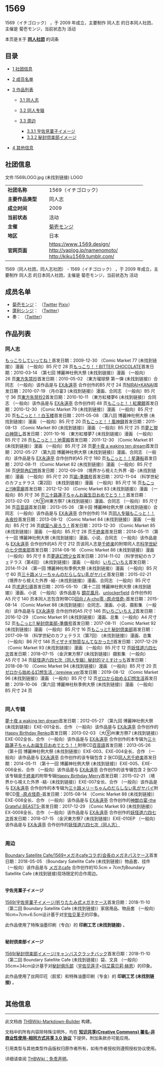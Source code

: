 # 1569

<!-- source html: G:\repos\THBWiki-Markdown-Builder\THBWikiMarkdown\Temp\main\e\e6\ns0%3A1569.html -->

1569（イチゴロック） ，于 2009 年成立，主要制作 同人志 的日本同人社团，主催是 菊壱モンジ，当前状态为 活动

本页是关于 **[同人社团](./同人社团.md#同人社团)** 的词条

## 目录

- [1 社团信息](#社团信息)
- [2 成员名单](#成员名单)
- [3 作品列表](#作品列表)

  - [3.1 同人志](#同人志)
  - [3.2 同人专辑](#同人专辑)
  - [3.3 周边](#周边)

    - [3.3.1 宇佐見菫子イメージ](#宇佐見菫子イメージ)
    - [3.3.2 秘封倶楽部イメージ](#秘封倶楽部イメージ)






- [4 其他信息](#其他信息)





## 社团信息
文件:1569LOGO.jpg (未找到链接)  LOGO

<table><tbody><tr><td style="width:120px"><b>社团名称</b></td><td style="min-width:300px"> 1569（イチゴロック） </td></tr><tr><td><b>主要作品类型</b></td><td>同人志</td></tr><tr><td><b>成立时间</b></td><td>2009</td></tr><tr><td><b>当前状态</b></td><td>活动</td></tr><tr><td><b>主催</b></td><td> <a href="./菊壱モンジ.md" title="菊壱モンジ">菊壱モンジ</a> </td></tr><tr><td><b>地区</b></td><td>日本</td></tr><tr><td><b>官网页面</b></td><td><a rel="nofollow" class="external free" href="https://www.1569.design/">https://www.1569.design/</a> <br><a rel="nofollow" class="external free" href="http://yaplog.jp/namenomoto/">http://yaplog.jp/namenomoto/</a><br><a rel="nofollow" class="external free" href="http://kiku1569.tumblr.com/">http://kiku1569.tumblr.com/</a></td></tr></tbody></table>

1569（同人社团，同人志社团） - 1569（イチゴロック） ，于 2009 年成立，主要制作 同人志 的日本同人社团，主催是 菊壱モンジ，当前状态为 活动

## 成员名单
- [菊壱モンジ](./菊壱モンジ.md)： （[Twitter](https://twitter.com/kiku1569) [Pixiv](https://www.pixiv.net/member.php?id=824331)）
- [蓬利シンジ](./蓬利シンジ.md)： （[Twitter](https://twitter.com/yomogiri_opa1)）
- 奏： （[Twitter](https://twitter.com/kanade_sep)）


## 作品列表

### 同人志
[](./もっこりしていってね！.md)[もっこりしていってね！](./もっこりしていってね！.md)首发日期：2009-12-30 （Comic Market 77 (未找到链接)）漫画 （一般向）B5&#160;尺寸 28&#160;页[](./もっこり！！BITTER_CHOCOLATE.md)[もっこり！！BITTER CHOCOLATE](./もっこり！！BITTER_CHOCOLATE.md)首发日期：2010-03-14 （第七回 博麗神社例大祭 (未找到链接)）漫画 （一般向） 26&#160;页[](./東方失禁抄.md)[東方失禁抄](./東方失禁抄.md)首发日期：2010-05-02 （東方瑠球祭 第一弾 (未找到链接)）合同志 （一般向）该作品是与 [EX永遠亭](./EX永遠亭.md) 合作创作的B5&#160;尺寸 24&#160;页[](./NIRAI＊KANAI.md)[NIRAI*KANAI](./NIRAI＊KANAI.md)首发日期：2010-07-19 （月の宴3 (未找到链接)）漫画、​合同志 （一般向）B5&#160;尺寸 36&#160;页[](./東方失禁抄2.md)[東方失禁抄2](./東方失禁抄2.md)首发日期：2010-10-11 （東方紅楼夢6 (未找到链接)）合同志 （一般向）该作品是与 [EX永遠亭](./EX永遠亭.md) 合作创作的 48&#160;页[](./もこっと！！紅魔館.md)[もこっと！！紅魔館](./もこっと！！紅魔館.md)首发日期：2010-12-30 （Comic Market 79 (未找到链接)）漫画 （一般向）B5&#160;尺寸 20&#160;页[](./もこっと！！白玉楼.md)[もこっと！！白玉楼](./もこっと！！白玉楼.md)首发日期：2011-05-08 （第八回 博麗神社例大祭 (未找到链接)）漫画 （一般向）B5&#160;尺寸 20&#160;页[](./もこっと！！風神録.md)[もこっと！！風神録](./もこっと！！風神録.md)首发日期：2011-08-13 （Comic Market 80 (未找到链接)）漫画 （一般向）B5&#160;尺寸 25&#160;页[](./夢と現の神隠し.md)[夢と現の神隠し](./夢と現の神隠し.md)首发日期：2011-10-16 （東方紅楼夢7 (未找到链接)）漫画 （一般向）B5&#160;尺寸 28&#160;页[](./もこっと！！地霊殿.md)[もこっと！！地霊殿](./もこっと！！地霊殿.md)首发日期：2011-12-30 （Comic Market 81 (未找到链接)）漫画 （一般向）B5&#160;尺寸 28&#160;页[](./夢十夜_a_waking_ten_dream（同人志）.md)[夢十夜 a waking ten dream](./夢十夜_a_waking_ten_dream（同人志）.md)首发日期：2012-05-27 （第九回 博麗神社例大祭 (未找到链接)）漫画、​合同志 （一般向）该作品是与 [EX永遠亭](./EX永遠亭.md) 合作创作的A5&#160;尺寸 180&#160;页[](./もこっと！！星蓮船.md)[もこっと！！星蓮船](./もこっと！！星蓮船.md)首发日期：2012-08-11 （Comic Market 82 (未找到链接)）漫画 （一般向）B5&#160;尺寸 36&#160;页[](./伊弉冉幻想.md)[伊弉冉幻想](./伊弉冉幻想.md)首发日期：2012-09-09 （境界から視えた外界 -廻- (未找到链接)）漫画 （一般向）B5&#160;尺寸 20&#160;页[](./諾-準備号.md)[諾-準備号](./諾-準備号.md)首发日期：2012-11-04 （科学世紀のカフェテラス（第2回） (未找到链接)）漫画 （一般向）B5&#160;尺寸 16&#160;页[](./もこっと!!神霊廟.md)[もこっと!!神霊廟](./もこっと!!神霊廟.md)首发日期：2012-12-30 （Comic Market 83 (未找到链接)）漫画 （一般向）B5&#160;尺寸 36&#160;页[](./三十路蓮子ちゃんお誕生日おめでとう！！.md)[三十路蓮子ちゃんお誕生日おめでとう！！](./三十路蓮子ちゃんお誕生日おめでとう！！.md)首发日期：2013-02-03 （大⑨州東方祭7 (未找到链接)）漫画、​合同志 （一般向）B5&#160;尺寸 36&#160;页[](./百音語（同人志）.md)[百音語](./百音語（同人志）.md)首发日期：2013-05-26 （第十回 博麗神社例大祭 (未找到链接)）合同志 （一般向）该作品是与 [EX永遠亭](./EX永遠亭.md) 合作创作的 114&#160;页[同人专辑](./百音語（同人专辑）.md)[](./もこっと！！永夜抄.md)[もこっと！！永夜抄](./もこっと！！永夜抄.md)首发日期：2013-08-12 （Comic Market 84 (未找到链接)）漫画 （一般向）B5&#160;尺寸 36&#160;页[](./病室へ戻ろう！.md)[病室へ戻ろう！](./病室へ戻ろう！.md)首发日期：2013-12-30 （Comic Market 85 (未找到链接)）漫画 （一般向）B5&#160;尺寸 28&#160;页[](./千終楽（同人志）.md)[千終楽](./千終楽（同人志）.md)首发日期：2014-05-11 （第十一回 博麗神社例大祭 (未找到链接)）漫画、​小说、​合同志 （一般向）该作品是与 [EX永遠亭](./EX永遠亭.md) 合作创作的A5&#160;尺寸 212&#160;页该同人志是[千終楽](./千終楽（同人志）.md)的附带同人志[](./科学世紀の七夕倶楽部.md)[科学世紀の七夕倶楽部](./科学世紀の七夕倶楽部.md)首发日期：2014-08-16 （Comic Market 86 (未找到链接)）漫画 （一般向）B5&#160;尺寸 8&#160;页[](./夢違幻想少女.md)[夢違幻想少女](./夢違幻想少女.md)首发日期：2014-11-02 （科学世紀のカフェテラス（第4回） (未找到链接)）漫画 （一般向）[](./いちごいちえ.md)[いちごいちえ](./いちごいちえ.md)首发日期：2014-11-24 （第一回 博麗神社秋季例大祭 (未找到链接)）漫画 （一般向）B5&#160;尺寸 60&#160;页[](./三十路メリーちゃんのだらしない乳がヤバイ.md)[三十路メリーちゃんのだらしない乳がヤバイ](./三十路メリーちゃんのだらしない乳がヤバイ.md)首发日期：2015-02-21 （境界から視えた外界 -結- (未找到链接)）漫画、​合同志 （一般向）B5&#160;尺寸 44&#160;页[](./求道引導.md)[求道引導](./求道引導.md)首发日期：2015-05-10 （第十二回 博麗神社例大祭 (未找到链接)）漫画、​小说 （一般向）该作品是与 [鏡花風月](./鏡花風月.md)、​[unlockerfield](./unlockerfield.md) 合作创作的A5&#160;尺寸 140&#160;页本同人志包含附带CD[回向 / A-cho](./回向／A－cho.md)[](./零_-原点怪奇-（同人志）.md)[零 -原点怪奇-](./零_-原点怪奇-（同人志）.md)首发日期：2015-08-14 （Comic Market 88 (未找到链接)）合同志、​漫画、​小说、​摄影集 （一般向）该作品是与 [EX永遠亭](./EX永遠亭.md) 合作创作的A5&#160;尺寸 146&#160;页[](./いちごいちえ_2.md)[いちごいちえ 2](./いちごいちえ_2.md)首发日期：2016-12-29 （Comic Market 91 (未找到链接)）漫画、​总集 （一般向）A4&#160;尺寸 52&#160;页[](./もこっと!!_秘封倶楽部-準備号.md)[もこっと!! 秘封倶楽部-準備号](./もこっと!!_秘封倶楽部-準備号.md)首发日期：2017-08-11 （Comic Market 92 (未找到链接)）漫画 （一般向）B5&#160;尺寸 16&#160;页[](./もこっと!!_秘封倶楽部.md)[もこっと!! 秘封倶楽部](./もこっと!!_秘封倶楽部.md)首发日期：2017-09-18 （科学世紀のカフェテラス（第7回） (未找到链接)）漫画、​总集 （一般向）B6&#160;尺寸 146&#160;页[](./イザナギ物質なんてなかった!!.md)[イザナギ物質なんてなかった!!](./イザナギ物質なんてなかった!!.md)首发日期：2017-12-29 （Comic Market 93 (未找到链接)）漫画 （一般向）B5&#160;尺寸 12&#160;页[](./妖怪道六四七次（同人志）.md)[妖怪道六四七次](./妖怪道六四七次（同人志）.md)首发日期：2018-07-15 （金沢東方祭7 (未找到链接)）摄影集 （一般向）A5&#160;尺寸 34&#160;页[妖怪道六四七次（同人专辑）](./妖怪道六四七次（同人专辑）.md)[](./秘封的マミすけっち.md)[秘封的マミすけっち](./秘封的マミすけっち.md)首发日期：2018-08-10 （Comic Market 94 (未找到链接)）漫画 （一般向）B5&#160;尺寸 20&#160;页[](./ゼロから始める幻想生活／preview_ver.md)[ゼロから始める幻想生活／preview ver](./ゼロから始める幻想生活／preview_ver.md)首发日期：2019-08-12 （Comic Market 96 (未找到链接)）漫画 （一般向）B5&#160;尺寸 12&#160;页[](./ゼロから始める幻想生活.md)[ゼロから始める幻想生活](./ゼロから始める幻想生活.md)首发日期：2019-10-06 （第六回 博麗神社秋季例大祭 (未找到链接)）漫画 （一般向）B5&#160;尺寸 24&#160;页
<table><style data-mw-deduplicate="TemplateStyles:r686458">.mw-parser-output .simple_work{display:grid;min-height:calc(120px + 0.5rem);grid-template-columns:calc(120px + 0.5rem)1fr;grid-template-rows:auto 1fr;grid-template-areas:"cover title""cover props";overflow:hidden}.mw-parser-output .simple_work-cover{grid-area:cover;align-self:center;justify-self:center;overflow:hidden;max-width:100%;max-height:100%;padding:0.25rem;word-break:break-all}.mw-parser-output .simple_work-cover a.new{display:block;text-align:center;padding:0.25rem}.mw-parser-output .simple_work-title{grid-area:title;margin-top:0.25rem;padding-left:0.25rem;font-weight:bold}.mw-parser-output .simple_work-props{grid-area:props;padding-left:0.25rem}.mw-parser-output .simple_work-prop{margin:0.125rem 0}</style>

<link rel="mw-deduplicated-inline-style" href="mw-data:TemplateStyles:r686458">

<link rel="mw-deduplicated-inline-style" href="mw-data:TemplateStyles:r686458">

<link rel="mw-deduplicated-inline-style" href="mw-data:TemplateStyles:r686458">

<link rel="mw-deduplicated-inline-style" href="mw-data:TemplateStyles:r686458">

<link rel="mw-deduplicated-inline-style" href="mw-data:TemplateStyles:r686458">

<link rel="mw-deduplicated-inline-style" href="mw-data:TemplateStyles:r686458">

<link rel="mw-deduplicated-inline-style" href="mw-data:TemplateStyles:r686458">

<link rel="mw-deduplicated-inline-style" href="mw-data:TemplateStyles:r686458">

<link rel="mw-deduplicated-inline-style" href="mw-data:TemplateStyles:r686458">

<link rel="mw-deduplicated-inline-style" href="mw-data:TemplateStyles:r686458">

<link rel="mw-deduplicated-inline-style" href="mw-data:TemplateStyles:r686458">

<link rel="mw-deduplicated-inline-style" href="mw-data:TemplateStyles:r686458">

<link rel="mw-deduplicated-inline-style" href="mw-data:TemplateStyles:r686458">

<link rel="mw-deduplicated-inline-style" href="mw-data:TemplateStyles:r686458">

<link rel="mw-deduplicated-inline-style" href="mw-data:TemplateStyles:r686458">

<link rel="mw-deduplicated-inline-style" href="mw-data:TemplateStyles:r686458">

<link rel="mw-deduplicated-inline-style" href="mw-data:TemplateStyles:r686458">

<link rel="mw-deduplicated-inline-style" href="mw-data:TemplateStyles:r686458">

<link rel="mw-deduplicated-inline-style" href="mw-data:TemplateStyles:r686458">

<link rel="mw-deduplicated-inline-style" href="mw-data:TemplateStyles:r686458">

<link rel="mw-deduplicated-inline-style" href="mw-data:TemplateStyles:r686458">

<link rel="mw-deduplicated-inline-style" href="mw-data:TemplateStyles:r686458">

<link rel="mw-deduplicated-inline-style" href="mw-data:TemplateStyles:r686458">

<link rel="mw-deduplicated-inline-style" href="mw-data:TemplateStyles:r686458">

<link rel="mw-deduplicated-inline-style" href="mw-data:TemplateStyles:r686458">

<link rel="mw-deduplicated-inline-style" href="mw-data:TemplateStyles:r686458">

<link rel="mw-deduplicated-inline-style" href="mw-data:TemplateStyles:r686458">

<link rel="mw-deduplicated-inline-style" href="mw-data:TemplateStyles:r686458">

<link rel="mw-deduplicated-inline-style" href="mw-data:TemplateStyles:r686458">

<link rel="mw-deduplicated-inline-style" href="mw-data:TemplateStyles:r686458">

<link rel="mw-deduplicated-inline-style" href="mw-data:TemplateStyles:r686458">

<link rel="mw-deduplicated-inline-style" href="mw-data:TemplateStyles:r686458">

<link rel="mw-deduplicated-inline-style" href="mw-data:TemplateStyles:r686458">

<link rel="mw-deduplicated-inline-style" href="mw-data:TemplateStyles:r686458">

<link rel="mw-deduplicated-inline-style" href="mw-data:TemplateStyles:r686458">
</table>



### 同人专辑
[](./夢十夜_a_waking_ten_dream（同人专辑）.md)[夢十夜 a waking ten dream](./夢十夜_a_waking_ten_dream（同人专辑）.md)首发日期：2012-05-27 （第九回 博麗神社例大祭 (未找到链接)）EXE-001全长、​合作 （一般向）该作品是与 [EX永遠亭](./EX永遠亭.md) 合作创作的[](./Happy_Birthday_Renko.md)[Happy Birthday Renko](./Happy_Birthday_Renko.md)首发日期：2013-02-03 （大⑨州東方祭7 (未找到链接)）EXE-002全长、​合作 （一般向）该作品是与 [EX永遠亭](./EX永遠亭.md) 合作创作的本专辑为[三十路蓮子ちゃんお誕生日おめでとう！！](./三十路蓮子ちゃんお誕生日おめでとう！！.md)附带CD[](./百音語（同人专辑）.md)[百音語](./百音語（同人专辑）.md)首发日期：2013-05-26 （第十回 博麗神社例大祭 (未找到链接)）EXE-003、​EXE-004全长、​合作 （一般向）该作品是与 [EX永遠亭](./EX永遠亭.md) 合作创作的该专辑包含 2 张CD[同人志](./百音語（同人志）.md)[](./千終楽（同人专辑）.md)[千終楽](./千終楽（同人专辑）.md)首发日期：2014-05-11 （第十一回 博麗神社例大祭 (未找到链接)）EXE-005、​EXE-006全长、​合作 （一般向）该作品是与 [EX永遠亭](./EX永遠亭.md) 合作创作的该专辑包含 2 张CD该专辑是[千終楽](./千終楽（同人志）.md)的附带专辑[](./Happy_Birthday_Merry.md)[Happy Birthday Merry](./Happy_Birthday_Merry.md)首发日期：2015-02-21 （境界から視えた外界 -結- (未找到链接)）EXE-007全长、​合作 （一般向）该作品是与 [EX永遠亭](./EX永遠亭.md) 合作创作的本专辑为[三十路メリーちゃんのだらしない乳がヤバイ](./三十路メリーちゃんのだらしない乳がヤバイ.md)附带CD[](./零_-原点怪奇-（同人专辑）.md)[零 -原点怪奇-](./零_-原点怪奇-（同人专辑）.md)首发日期：2015-08-14 （Comic Market 88 (未找到链接)）EXE-008全长、​合作 （一般向）该作品是与 [EX永遠亭](./EX永遠亭.md) 合作创作的[](./神獣の宴-the_Grateful_BEASTS-.md)[神獣の宴-the Grateful BEASTS-](./神獣の宴-the_Grateful_BEASTS-.md)首发日期：2017-12-29 （Comic Market 93 (未找到链接)）EX-0008全长、​合作 （一般向）该作品是与 [EX永遠亭](./EX永遠亭.md) 合作创作的[](./妖怪道六四七次（同人专辑）.md)[妖怪道六四七次](./妖怪道六四七次（同人专辑）.md)首发日期：2018-07-15 （金沢東方祭7 (未找到链接)）EXE-010EP （一般向）该作品是与 [EX永遠亭](./EX永遠亭.md) 合作创作的[妖怪道六四七次（同人志）](./妖怪道六四七次（同人志）.md)
<table><link rel="mw-deduplicated-inline-style" href="mw-data:TemplateStyles:r686458">

<link rel="mw-deduplicated-inline-style" href="mw-data:TemplateStyles:r686458">

<link rel="mw-deduplicated-inline-style" href="mw-data:TemplateStyles:r686458">

<link rel="mw-deduplicated-inline-style" href="mw-data:TemplateStyles:r686458">

<link rel="mw-deduplicated-inline-style" href="mw-data:TemplateStyles:r686458">

<link rel="mw-deduplicated-inline-style" href="mw-data:TemplateStyles:r686458">

<link rel="mw-deduplicated-inline-style" href="mw-data:TemplateStyles:r686458">

<link rel="mw-deduplicated-inline-style" href="mw-data:TemplateStyles:r686458">
</table>



### 周边
[](./Boundary_Satellite_Cafe-1569×メガネcafeコラボ-会長のメガネパスケース.md)[Boundary Satellite Cafe/1569×メガネcafeコラボ/会長のメガネパスケース](./Boundary_Satellite_Cafe-1569×メガネcafeコラボ-会長のメガネパスケース.md)首发日期：2018-05-05 （Boundary Satellite Cafe (未找到链接)）物品套、​挂件 （一般向）该作品是与 [メガネcafe](./メガネcafe.md) 合作创作的10.5cm × 7cm为Boundary Satellite Cafe (未找到链接)现场限定的合作周边。
<table><link rel="mw-deduplicated-inline-style" href="mw-data:TemplateStyles:r686458">
</table>



#### 宇佐見菫子イメージ
[](./1569-宇佐見菫子イメージ-折りたたみ式メガネケース.md)[1569/宇佐見菫子イメージ/折りたたみ式メガネケース](./1569-宇佐見菫子イメージ-折りたたみ式メガネケース.md)首发日期：2018-11-10 （第二回 Boundary Satellite Cafe (未找到链接)）家居用品、​物品套 （一般向）16cm×7cm×6.5cm设计基于对[宇佐见堇子](./宇佐见堇子.md)的印象。  

此作品使用了特殊油墨印刷（专白）的 **印刷工艺 (未找到链接)** 。
<table><link rel="mw-deduplicated-inline-style" href="mw-data:TemplateStyles:r686458">
</table>



#### 秘封倶楽部イメージ
[](./1569-秘封倶楽部イメージ-キャンバスクラッチバック.md)[1569/秘封倶楽部イメージ/キャンバスクラッチバック](./1569-秘封倶楽部イメージ-キャンバスクラッチバック.md)首发日期：2018-11-10 （第二回 Boundary Satellite Cafe (未找到链接)）袋、​文具 （一般向）35cm×34cm设计基于对[秘封俱乐部](./秘封俱乐部.md)（[宇佐见莲子](./宇佐见莲子.md)×[玛艾露贝莉·赫恩](./玛艾露贝莉·赫恩.md)）的印象。  

此作品使用了丝网印花（胶浆）和特殊油墨印刷（专金）的 **印刷工艺 (未找到链接)** 。
<table><link rel="mw-deduplicated-inline-style" href="mw-data:TemplateStyles:r686458">
</table>



## 其他信息




---

此文档由 [THBWiki-Markdown-Builder](https://github.com/Delsin-Yu/THBWiki-Markdown-Builder) 构建。

文档中的所有内容除特殊注明外，均在 [**知识共享(Creative Commons) 署名-非商业性使用-相同方式共享 3.0 协议**](https://creativecommons.org/licenses/by-sa/3.0/deed.zh-hans) 下提供，附加条款亦可能应用。

引用类型与其他类型作品版权归原作者所有，如有作者授权则遵照授权协议使用。

详细请查阅 [THBWiki：免责声明](https://thbwiki.cc/THBWiki:%E5%85%8D%E8%B4%A3%E5%A3%B0%E6%98%8E)。

